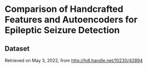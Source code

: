# Comparison of Handcrafted Features and Autoencoders for Epileptic Seizure Detection

## Dataset
Retrieved on May 3, 2022, from http://hdl.handle.net/10230/42894
